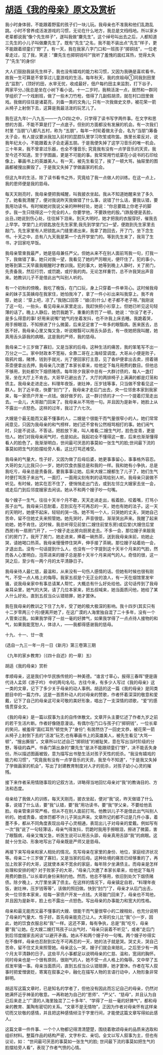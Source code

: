 # [胡适《我的母亲》原文及赏析](https://www.vrrw.net/wx/9200.html)

我小时身体弱，不能跟着野蛮的孩子们一块儿玩。我母亲也不准我和他们乱跑乱跳。小时不曾养成活泼游戏的习惯，无论在什么地方，我总是文绉绉地。所以家乡老辈都说我“像个先生样子”，遂叫我做“麇先生”。这个绰号叫出去之后，人都知道三先生的小儿子叫做麇先生了。既有“先生”之名，我不能不装出点“先生”样子，更不能跟着顽童们“野”了。有一天，我在我家八字门口和一班孩子“掷铜钱”，一位老辈走过，见了我，笑道：“麇先生也掷铜钱吗?”我听了羞愧的面红耳热，觉得太失了“先生”的身份!

大人们鼓励我装先生样子，我也没有嬉戏的能力和习惯，又因为我确是喜欢看书，故我一生可算是不曾享过儿童游戏的生活。每年秋天，我的庶祖母①同我到田里去“监割”，(顶好的田，水旱无忧，收成最好，佃户每约田主来监割，打下谷子，两家平分。)我总是坐在小树下看小说。十一二岁时，我稍活泼一点，居然和一群同学组织了一个戏剧班，做了一些木刀竹枪，借得了几副假胡须，就在村口田里做戏。我做的往往是诸葛亮，刘备一类的文角儿; 只有一次我做史文恭，被花荣一箭从椅子上射倒下去，这算是我最活泼的玩艺儿了。

我在这九年(一八九五——一九○四)之中，只学得了读书写字两件事。在文字和思想的方面，不能不算是打了一点底子。但别的方面都没有发展的机会。有一次我们村里 “当朋”(八都凡五村，称为 “五朋”，每年一村轮着做太子会，名为“当朋”)筹备太子会，有人提议要派我加入前村的昆腔队里学习吹笙或吹笛。族里长辈反对，说我年纪太小，不能跟着太子会走遍五朋。于是我便失掉了这学习音乐的唯一机会。三十年来，我不曾拿过乐器，也全不懂音乐; 究竟我有没有一点学音乐的天资，我至今还不知道。至于学图画，更是不可能的事。我常常用竹纸蒙在小说书的石印绘像上，摹画书上的英雄美人。有一天，被先生看见了，挨了一顿大骂，抽屉里的图画都被搜出撕毁了。于是我又失掉了学做画家的机会。



但这九年的生活，除了读书看书之外，究竟给了我一点做人的训练。在这一点上，我的恩师便是我的慈母。

每天天刚亮时，我母亲便把我喊醒，叫我披衣坐起。我从不知道她醒来坐了多久了。她看我清醒了，便对我说昨天我做错了什么事，说错了什么话，要我认错，要我用功读书。有时候她对我说父亲的种种好处，她说：“你总要踏上你老子的脚步。我一生只晓得这一个完全的人，你要学他，不要跌他的股。”(跌股便是丢脸，出丑。)她说到伤心处，往往掉下泪来。到天大明时，她才把我的衣服穿好，催我去上早学。学堂门上的锁匙放在先生家里;我先到学堂门口一望，便跑到先生家里去敲门。先生家里有人把锁匙从门缝里递出来，我拿了跑回去，开了门，坐下念生书。十天之中，总有八九天我是第一个去开学堂门的。等到先生来了，我背了生书，才回家吃早饭。

我母亲管束我最严，她是慈母兼任严父。但她从来不在别人面前骂我一句，打我一下，我做错了事，她只对我一望，我看见了她的严厉眼光，便吓住了。犯的事小，她等到第二天早晨我眠醒时才教训我。犯的事大，她等到晚上人静时，关了房门，先责备我，然后行罚，或罚跪，或拧我的肉。无论怎样重罚，总不许我哭出声音来。她教训儿子不是借此出气叫别人听的。

有一个初秋的傍晚，我吃了晚饭，在门口玩，身上只穿着一件单背心。这时候我母亲的妹子玉英姨母在我家住，她怕我冷了，拿了一件小衫出来叫我穿上。我不肯穿，她说：“穿上吧，凉了。”我随口回答：“娘(凉)什么! 老子都不老子呀。”我刚说了这一句，一抬头，看见母亲从家里走出，我赶快把小衫穿上。但她已听见这句轻薄的话了。晚上人静后，她罚我跪下，重重的责罚了一顿。她说：“你没了老子，是多么得意的事! 好用来说嘴!”她气的坐着发抖，也不许我上床去睡。我跪着哭，用手擦眼泪，不知擦进了什么微菌，后来足足害了一年多的眼翳病。医来医去，总医不好。我母亲心里又悔又急，听说眼翳可以用舌头舔去，有一夜她把我叫醒，她真用舌头舔我的病眼。这是我的严师，我的慈母。

我母亲二十三岁做了寡妇，又是当家的后母。这种生活的痛苦，我的笨笔写不出一万分之一二。家中财政本不宽裕，全靠二哥在上海经营调度。大哥从小便是败子，吸鸦片烟，赌博，钱到手就光，光了便回家打主意，见了香炉便拿出去卖，捞着锡茶壶便拿出去押。我母亲几次邀了本家长辈来，给他定下每月用费的数目。但他总不够用，到处都欠下烟债赌债。每年除夕我家中总有一大群讨债的，每人一盏灯笼，坐在大厅上不肯去。大哥早已避出去了。大厅的两排椅子上满满的都是灯笼和债主。我母亲走进走出，料理年夜饭，谢灶神，压岁钱等事，只当做不曾看见这一群人。到了近半夜，快要“封门”了，我母亲才走后门出去，央一位邻舍本家到我家来，每一家债户开发一点钱。做好做歹的，这一群讨债的才一个一个提着灯笼走出去。一会儿，大哥敲门回来了。我母亲从不骂他一句。并且因为是新年，她脸上从不露出一点怒色。这样的过年，我过了六七次。

大嫂是个最无能而又最不懂事的人，二嫂是个很能干而气量很窄小的人。她们常常闹意见，只因为我母亲的和气榜样，她们还不曾有公然相骂相打的事。她们闹气时，只是不说话，不答话，把脸放下来，叫人难看;二嫂生气时，脸色变青，更是怕人。她们对我母亲闹气时，也是如此。我起初全不懂得这一套，后来也渐渐懂得看人的脸色了。我渐渐明白，世间最可厌恶的事莫如一张生气的脸;世间最下流的事莫如把生气的脸摆给旁人看。这比打骂还难受。

我母亲的气量大，性子好，又因为做了后母后婆，她更事事留心，事事格外容忍。大哥的女儿比我只小一岁，她的饮食衣服总是和我的一样。我和她有小争执，总是我吃亏，母亲总是责备我，要我事事让她。后来大嫂二嫂都生了儿子了，她们生气时便打骂孩子来出气，一面打，一面用尖刻有刺的话骂给别人听。我母亲只装做不听见。有时候，她实在忍不住了，便悄悄走出门去，或到左邻立大嫂家去坐一会，或走后门到后邻度嫂家去闲谈。她从不和两个嫂子吵一句嘴。

每个嫂子一生气，往往十天半个月不歇，天天走进走出，板着脸，咬着嘴，打骂小孩子出气。我母亲只忍耐着，忍到实在不可再忍的一天，她也有她的法子。这一天的天明时，她便不起床，轻轻的哭一场。她不骂一个人，只哭她的丈夫，哭她自己苦命，留不住她丈夫来照管她。她先哭时，声音很低，渐渐哭出声来。我醒了起来劝她，她不肯住。这时候，我总听得见前堂(二嫂住前堂东房)或后堂(大嫂住后堂西房)有一扇房门开了，一个嫂子走出房向厨房走去。不多一会，那位嫂子来敲我们的房门了。我开了房门，她走进来，捧着一碗热茶，送到我母亲床前，劝她止哭，请她喝口热茶。我母亲慢慢停住哭声，伸手接了茶碗。那位嫂子站着劝一会，才退出去。没有一句话提到什么人，也没有一个字提到这十天半个月来的气脸，然而各人心里明白，泡茶进来的嫂子总是那十天半个月来闹气的人。奇怪的很，这一哭之后，至少有一两个月的太平清静日子。

我母亲待人最仁慈，最温和，从来没有一句伤人感情的话。但她有时候也很有刚气，不受一点人格上的侮辱。我家五叔是个无正业的浪人，有一天在烟馆里发牢骚，说我母亲家中有事总请某人帮忙，大概总有什么好处给他。这句话传到了我母亲耳朵里，她气的大哭，请了几位本家来，把五叔喊来，她当面质问他，她给了某人什么好处。直到五叔当众认错赔罪，她才罢休。

我在我母亲的教训之下住了九年，受了她的极大极深的影响。我十四岁(其实只有十二岁零两三个月)便离开她了，在这广漠的人海里独自混了二十多年，没有一个人管束过我。如果我学得了一丝一毫的好脾气，如果我学得了一点点待人接物的和气，如果我能宽恕人，体谅人，——我都得感谢我的慈母。

十九、十一、廿一夜

(选自一九三一年一月一日《新月》第三卷第三期

《九年的家乡教育》〔《四十自述》的一章〕五)

胡适《我的母亲》赏析

孝顺母亲，这是我们中华民族传统的一种美德。“谁言寸草心，报得三春晖”便是唐代诗人孟郊《游子吟》 中的两句名句。古往今来，有多少人写过《我的母亲》这一类的文章，记下了多少关于母亲的动人事例。胡适的这一篇《我的母亲》是同类题目中的一篇力作。这是一首质朴动人的对母亲的赞歌，作者怀着深深的敬意和爱戴，记下了自己的母亲这可亲可敬的美好形象，唱出了一支深情的颂歌，“爱”的感情贯穿全文。

《我的母亲》是一篇以叙事为主的自传体散文。文章开头主要忆述了作者九岁之前的若干生活片断。作者好像随意漫谈。有偶尔在门口与孩子们“掷铜钱”，一位长辈的笑问，被羞得“面红耳热”顿觉失了“身份”; 有居然仿了一回史文恭，被花荣一箭从椅子上射倒下去的“活泼”玩艺;也有摹画书上的英雄美人，被先生看见“大骂一顿”，“搜出撕毁”。文章所以忆述自己“掷铜钱”的被耻笑，意在写出当时阶级的分野，等级的森严。书香门第出身的“麇先生”是决不能跟顽童们“野”，决不能丢失身份。所以描述图画被毁，意为描写出书塾生活对孩子天性的扼杀。“我没有嬉戏的能力和习惯”，“究竟我有没有一点学音乐的天资，我至今不知道”，“于是我又失掉了学做画家的机会”，写出了封建教育制度对人才的扼杀，对孩子幼小心灵的摧残。

接下来作者采用情随事现的记叙方法，详略得当地回忆母亲对“我”的教诲目的、方法和态度。

母亲给了我做人的训练，每天天刚亮，披衣坐起，便对“我”说，昨天做错了什么事，说错了什么话，要“我”认错，要“我”用功读书，要“我”学父亲，不要给他丢脸。母亲管束非常严格，但从不在别人面前打骂。他教训儿子不是借此出气叫别人听的。她或责备，或体罚都不许儿子哭出声来。文章所记的都不过是几件小事，着墨不多，都从不同角度表现出母子心灵相通，表现出儿子对母亲的爱戴。例如写有一次“我”说了一句轻薄话，母亲气得发抖，罚跪时我用手擦眼泪，擦进了微菌，害了眼翳病，母亲又悔又急，听医生说可以用舌头舔，母亲真用舌舔“我”的病眼。这就十分生动、形象地写出了母亲既是严师又是慈母。

再接下来写母亲和家人相处的情况。先写母亲在家里的身份、地位，家庭经济状况等。母亲二十三岁做了寡妇，又是当家的后母。这种处境的痛苦已经够重的了，再加上败家子的大哥，这就使本来不宽余的家庭，每年除夕坐满债主。而母亲是怎样处理和安排的呢? 对于败家子的大哥，“母亲几次邀了本家长辈来，给他定下每月用费的数目。”以长辈的身份来制约他。然而，他总不够用，依旧到处欠下烟债赌债。除夕晚上，大厅里坐满了债主。在这样的情况下，母亲镇定自若，“料理年夜饭，谢灶神，压岁钱等等”，该做的照旧做。快到“封门”了，母亲才从后门出去，央一位邻舍本家来，给每一家债户开发一点钱。大哥敲门回来了，母亲也不骂他，并且因为是新年，脸上也不露出一点怒色。写出母亲的办事能力和宽大的性格。

母亲和最无能而又最不懂事的大嫂、很能干而气量很窄小的二嫂相处，也充分说明了母亲的气量大、性子好。首先母亲能克己让人。大哥的女儿比“我”小一岁，因此，她的饮食衣服总和“我”一样。这还不算，每有争执，总是“我”吃亏，母亲要“我”让她。在大嫂二嫂打骂孩子以出气时，“母亲只装着不听见”，或者“走后门到后邻度嫂家去闲谈”以避开矛盾。她从不和两个嫂子吵一句嘴。两个嫂子吵得实在不像样，母亲也忍耐到实在不可再忍的一天，她的法子就是哭。哭丈夫，哭自己苦命，留不住丈夫来照管她。母亲这么一哭，嫂子们就会来赔礼，之后至少有一两个月太平清静的日子。这些平凡小事都足以说明母亲的仁慈、温和，宽阔的胸怀。同时母亲也是一个很有原则，很刚气的人，她不受一点人格上的侮辱。文中举了五叔发牢骚一事。母亲当面质问，直到五叔当众认错赔罪，她才罢休。作者在写人叙事时把爱憎褒贬，寄寓在叙事之中，融化在描写人物的言语行动中，人物形象非常鲜明。

胡适写这篇文章时，已是知名的学者了，但他没有因此而忘记自己的母亲，仍然对她满怀近乎神圣的敬意。一再称她为自己的“恩师”、“严父”、“慈母”，并且认为自己后来走上“广漠的人海里独混了二十多年”、“学得了一丝一毫的好脾气”，都和母亲的教育、薰陶有密切的关系。“文章不是无情物”，正因为作者对母亲怀有这样亲切而又钦敬的感情，并且把这种感情倾注于字里行间，才能使这篇文章写得如此感人。

这篇文章一件件事、一个个人物都记得清清楚楚，围绕着歌颂母亲的品质来选取和组织材料。整篇作品的结构严密，文字朴实、亲切。全文以写人叙事为主，但也有议论，如： “世间最可厌恶的事莫如一张生气的脸; 世间最下流的事莫如把生气的脸摆给旁人看”，表现了作者气愤的心情。

